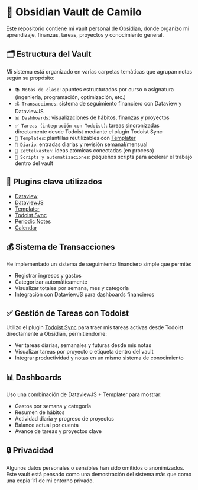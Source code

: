 # 🧠 Obsidian Vault de Camilo

Este repositorio contiene mi vault personal de [Obsidian](https://obsidian.md/), donde organizo mi aprendizaje, finanzas, tareas, proyectos y conocimiento general.

## 🗂️ Estructura del Vault

Mi sistema está organizado en varias carpetas temáticas que agrupan notas según su propósito:

- `📚 Notas de clase`: apuntes estructurados por curso o asignatura (ingeniería, programación, optimización, etc.)
- `💰 Transacciones`: sistema de seguimiento financiero con Dataview y DataviewJS
- `📊 Dashboards`: visualizaciones de hábitos, finanzas y proyectos
- `✅ Tareas (integración con Todoist)`: tareas sincronizadas directamente desde Todoist mediante el plugin Todoist Sync
- `🧩 Templates`: plantillas reutilizables con [Templater](https://github.com/SilentVoid13/Templater)
- `📅 Diario`: entradas diarias y revisión semanal/mensual
- `📌 Zettelkasten`: ideas atómicas conectadas (en proceso)
- `🔧 Scripts y automatizaciones`: pequeños scripts para acelerar el trabajo dentro del vault

## 🧰 Plugins clave utilizados

- [Dataview](https://github.com/blacksmithgu/obsidian-dataview)
- [DataviewJS](https://docs.obsidian.md/Plugins/Dataview/DataviewJS)
- [Templater](https://github.com/SilentVoid13/Templater)
- [Todoist Sync](https://github.com/hipstersmoothie/obsidian-todoist-plugin)
- [Periodic Notes](https://github.com/liamcain/obsidian-periodic-notes)
- [Calendar](https://github.com/liamcain/obsidian-calendar-plugin)

## 💰 Sistema de Transacciones

He implementado un sistema de seguimiento financiero simple que permite:

- Registrar ingresos y gastos
- Categorizar automáticamente
- Visualizar totales por semana, mes y categoría
- Integración con DataviewJS para dashboards financieros

## ✅ Gestión de Tareas con Todoist

Utilizo el plugin [Todoist Sync](https://github.com/hipstersmoothie/obsidian-todoist-plugin) para traer mis tareas activas desde Todoist directamente a Obsidian, permitiéndome:

- Ver tareas diarias, semanales y futuras desde mis notas
- Visualizar tareas por proyecto o etiqueta dentro del vault
- Integrar productividad y notas en un mismo sistema de conocimiento

## 📊 Dashboards

Uso una combinación de DataviewJS + Templater para mostrar:

- Gastos por semana y categoría
- Resumen de hábitos
- Actividad diaria y progreso de proyectos
- Balance actual por cuenta
- Avance de tareas y proyectos clave

## 🔒 Privacidad

Algunos datos personales o sensibles han sido omitidos o anonimizados. Este vault está pensado como una demostración del sistema más que como una copia 1:1 de mi entorno privado.
